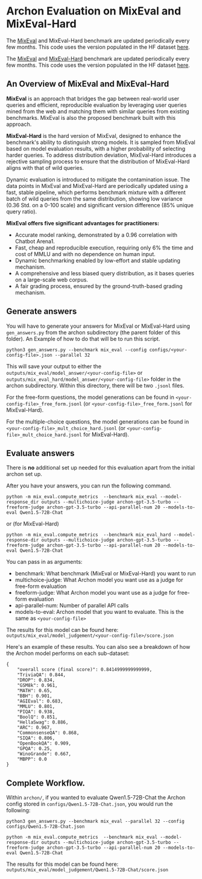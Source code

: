 # Archon Evaluation on MixEval and MixEval-Hard

The [MixEval](https://github.com/Psycoy/MixEval) and MixEval-Hard benchmark are updated periodically every few months. This code uses the version populated in the HF dataset [here](https://huggingface.co/datasets/MixEval/MixEval). 

The [MixEval](https://github.com/Psycoy/MixEval) and [MixEval-Hard](https://github.com/Psycoy/MixEval) benchmark are updated periodically every few months. This code uses the version populated in the HF dataset [here](https://huggingface.co/datasets/MixEval/MixEval). 

## An Overview of MixEval and MixEval-Hard

**MixEval** is an approach that bridges the gap between real-world user queries and efficient, reproducible evaluation by leveraging user queries mined from the web and matching them with similar queries from existing benchmarks. MixEval is also the proposed benchmark built with this approach.

**MixEval-Hard** is the hard version of MixEval, designed to enhance the benchmark's ability to distinguish strong models. It is sampled from MixEval based on model evaluation results, with a higher probability of selecting harder queries. To address distribution deviation, MixEval-Hard introduces a rejective sampling process to ensure that the distribution of MixEval-Hard aligns with that of wild queries.

Dynamic evaluation is introduced to mitigate the contamination issue. The data points in MixEval and MixEval-Hard are periodically updated using a fast, stable pipeline, which performs benchmark mixture with a different batch of wild queries from the same distribution, showing low variance (0.36 Std. on a 0-100 scale) and significant version difference (85% unique query ratio).

**MixEval offers five significant advantages for practitioners:**

- Accurate model ranking, demonstrated by a 0.96 correlation with Chatbot Arena1.
- Fast, cheap and reproducible execution, requiring only 6% the time and cost of MMLU and with no dependence on human input.
- Dynamic benchmarking enabled by low-effort and stable updating mechanism.
- A comprehensive and less biased query distribution, as it bases queries on a large-scale web corpus.
- A fair grading process, ensured by the ground-truth-based grading mechanism.

## Generate answers

You will have to generate your answers for MixEval or MixEval-Hard using `gen_answers.py` from the archon subdirectory (the parent folder of this folder). An Example of how to do that will be to run this script.

```
python3 gen_answers.py --benchmark mix_eval --config configs/<your-config-file>.json --parallel 32
```

This will save your output to either the `outputs/mix_eval/model_answer/<your-config-file>` or `outputs/mix_eval_hard/model_answer/<your-config-file>` folder in the archon subdirectory. Within this directory, there will be two `.jsonl` files. 

For the free-form questions, the model generations can be found in `<your-config-file>_free_form.jsonl` (or `<your-config-file>_free_form.jsonl` for MixEval-Hard).

For the multiple-choice questions, the model generations can be found in `<your-config-file>_mult_choice_hard.jsonl` (or `<your-config-file>_mult_choice_hard.jsonl` for MixEval-Hard).

## Evaluate answers
There is **no** additional set up needed for this evaluation apart from the initial archon set up.

After you have your answers, you can run the following command.

`python -m mix_eval.compute_metrics  --benchmark mix_eval --model-response_dir outputs --multichoice-judge archon-gpt-3.5-turbo --freeform-judge archon-gpt-3.5-turbo --api-parallel-num 20 --models-to-eval Qwen1.5-72B-Chat`

or (for MixEval-Hard)

`python -m mix_eval.compute_metrics  --benchmark mix_eval_hard --model-response-dir outputs --multichoice-judge archon-gpt-3.5-turbo --freeform-judge archon-gpt-3.5-turbo --api-parallel-num 20 --models-to-eval Qwen1.5-72B-Chat`

You can pass in as arguments:
- benchmark: What benchmark (MixEval or MixEval-Hard) you want to run
- multichoice-judge: What Archon model you want use as a judge for free-form evaluation
- freeform-judge: What Archon model you want use as a judge for free-form evaluation
- api-parallel-num: Number of parallel API calls 
- models-to-eval: Archon model that you want to evaluate. This is the same as `<your-config-file>`

The results for this model can be found here: `outputs/mix_eval/model_judgement/<your-config-file>/score.json`

Here's an example of these results. You can also see a breakdown of how the Archon model performs on each sub-dataset:

```
{
    "overall score (final score)": 0.8414999999999999,
    "TriviaQA": 0.844,
    "DROP": 0.834,
    "GSM8k": 0.961,
    "MATH": 0.65,
    "BBH": 0.901,
    "AGIEval": 0.683,
    "MMLU": 0.801,
    "PIQA": 0.938,
    "BoolQ": 0.851,
    "HellaSwag": 0.886,
    "ARC": 0.967,
    "CommonsenseQA": 0.868,
    "SIQA": 0.806,
    "OpenBookQA": 0.909,
    "GPQA": 0.25,
    "WinoGrande": 0.667,
    "MBPP": 0.0
}
```


## Complete Workflow. 
Within `archon/`, if you wanted to evaluate Qwen1.5-72B-Chat the Archon config stored in `configs/Qwen1.5-72B-Chat.json`, you would run the following:


```
python3 gen_answers.py --benchmark mix_eval --parallel 32 --config configs/Qwen1.5-72B-Chat.json

python -m mix_eval.compute_metrics  --benchmark mix_eval --model-response-dir outputs --multichoice-judge archon-gpt-3.5-turbo --freeform-judge archon-gpt-3.5-turbo --api-parallel-num 20 --models-to-eval Qwen1.5-72B-Chat

```

The results for this model can be found here: `outputs/mix_eval/model_judgement/Qwen1.5-72B-Chat/score.json`

